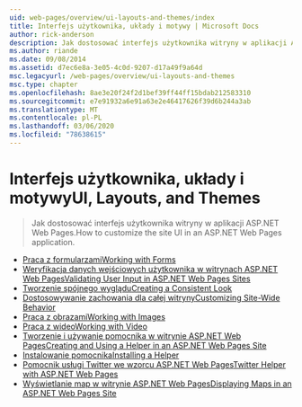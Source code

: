 ```yaml
---
uid: web-pages/overview/ui-layouts-and-themes/index
title: Interfejs użytkownika, układy i motywy | Microsoft Docs
author: rick-anderson
description: Jak dostosować interfejs użytkownika witryny w aplikacji ASP.NET Web Pages.
ms.author: riande
ms.date: 09/08/2014
ms.assetid: d7ec6e8a-3e05-4c0d-9207-d17a49f9a64d
msc.legacyurl: /web-pages/overview/ui-layouts-and-themes
msc.type: chapter
ms.openlocfilehash: 8ae3e20f24f2d1bef39ff44ff15bdab212583310
ms.sourcegitcommit: e7e91932a6e91a63e2e46417626f39d6b244a3ab
ms.translationtype: MT
ms.contentlocale: pl-PL
ms.lasthandoff: 03/06/2020
ms.locfileid: "78638615"
---
```

# <a name="ui-layouts-and-themes"></a><span data-ttu-id="63b4a-103">Interfejs użytkownika, układy i motywy</span><span class="sxs-lookup"><span data-stu-id="63b4a-103">UI, Layouts, and Themes</span></span>

> <span data-ttu-id="63b4a-104">Jak dostosować interfejs użytkownika witryny w aplikacji ASP.NET Web Pages.</span><span class="sxs-lookup"><span data-stu-id="63b4a-104">How to customize the site UI in an ASP.NET Web Pages application.</span></span>

- [<span data-ttu-id="63b4a-105">Praca z formularzami</span><span class="sxs-lookup"><span data-stu-id="63b4a-105">Working with Forms</span></span>](4-working-with-forms.md)
- [<span data-ttu-id="63b4a-106">Weryfikacja danych wejściowych użytkownika w witrynach ASP.NET Web Pages</span><span class="sxs-lookup"><span data-stu-id="63b4a-106">Validating User Input in ASP.NET Web Pages Sites</span></span>](validating-user-input-in-aspnet-web-pages-sites.md)
- [<span data-ttu-id="63b4a-107">Tworzenie spójnego wyglądu</span><span class="sxs-lookup"><span data-stu-id="63b4a-107">Creating a Consistent Look</span></span>](3-creating-a-consistent-look.md)
- [<span data-ttu-id="63b4a-108">Dostosowywanie zachowania dla całej witryny</span><span class="sxs-lookup"><span data-stu-id="63b4a-108">Customizing Site-Wide Behavior</span></span>](18-customizing-site-wide-behavior.md)
- [<span data-ttu-id="63b4a-109">Praca z obrazami</span><span class="sxs-lookup"><span data-stu-id="63b4a-109">Working with Images</span></span>](9-working-with-images.md)
- [<span data-ttu-id="63b4a-110">Praca z wideo</span><span class="sxs-lookup"><span data-stu-id="63b4a-110">Working with Video</span></span>](10-working-with-video.md)
- [<span data-ttu-id="63b4a-111">Tworzenie i używanie pomocnika w witrynie ASP.NET Web Pages</span><span class="sxs-lookup"><span data-stu-id="63b4a-111">Creating and Using a Helper in an ASP.NET Web Pages Site</span></span>](creating-and-using-a-helper-in-an-aspnet-web-pages-site.md)
- [<span data-ttu-id="63b4a-112">Instalowanie pomocnika</span><span class="sxs-lookup"><span data-stu-id="63b4a-112">Installing a Helper</span></span>](installing-helpers.md)
- [<span data-ttu-id="63b4a-113">Pomocnik usługi Twitter we wzorcu ASP.NET Web Pages</span><span class="sxs-lookup"><span data-stu-id="63b4a-113">Twitter Helper with ASP.NET Web Pages</span></span>](twitter-helper.md)
- [<span data-ttu-id="63b4a-114">Wyświetlanie map w witrynie ASP.NET Web Pages</span><span class="sxs-lookup"><span data-stu-id="63b4a-114">Displaying Maps in an ASP.NET Web Pages Site</span></span>](displaying-maps-in-an-aspnet-web-pages-site.md)
